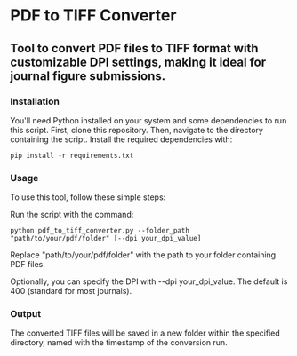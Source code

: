 # PDF to TIFF Converter

## Tool to convert PDF files to TIFF format with customizable DPI settings, making it ideal for journal figure submissions.

### Installation
You'll need Python installed on your system and some dependencies to run this script.
First, clone this repository.
Then, navigate to the directory containing the script.
Install the required dependencies with:
```
pip install -r requirements.txt
```
### Usage
To use this tool, follow these simple steps:

Run the script with the command:
```
python pdf_to_tiff_converter.py --folder_path "path/to/your/pdf/folder" [--dpi your_dpi_value]
```
Replace "path/to/your/pdf/folder" with the path to your folder containing PDF files.

Optionally, you can specify the DPI with --dpi your_dpi_value. The default is 400 (standard for most journals).

### Output
The converted TIFF files will be saved in a new folder within the specified directory, named with the timestamp of the conversion run.

